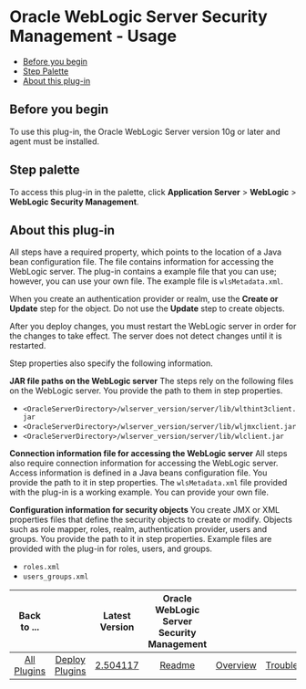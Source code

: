 
# Oracle WebLogic Server Security Management - Usage


* [Before you begin](#before_you_begin)
* [Step Palette](#palette)
* [About this plug-in](#about)


## **Before you begin**

To use this plug-in, the Oracle WebLogic Server version 10g or later and agent must be installed.


## **Step palette**

To access this plug-in in the palette, click **Application Server** > **WebLogic** > **WebLogic Security Management**.


## **About this plug-in**

All steps have a required property, which points to the location of a Java bean configuration file. The file contains information for accessing the WebLogic server. The plug-in contains a example file that you can use; however, you can use your own file. The example file is `wlsMetadata.xml`.

When you create an authentication provider or realm, use the **Create or Update** step for the object. Do not use the **Update** step to create objects.

After you deploy changes, you must restart the WebLogic server in order for the changes to take effect. The server does not detect changes until it is restarted.

Step properties also specify the following information.

**JAR file paths on the WebLogic server** The steps rely on the following files on the WebLogic server. You provide the path to them in step properties.

* `<OracleServerDirectory>/wlserver_version/server/lib/wlthint3client.jar`
* `<OracleServerDirectory>/wlserver_version/server/lib/wljmxclient.jar`
* `<OracleServerDirectory>/wlserver_version/server/lib/wlclient.jar`

**Connection information file for accessing the WebLogic server** All steps also require connection information for accessing the WebLogic server. Access information is defined in a Java beans configuration file. You provide the path to it in step properties. The `wlsMetadata.xml` file provided with the plug-in is a working example. You can provide your own file.

**Configuration information for security objects** You create JMX or XML properties files that define the security objects to create or modify. Objects such as role mapper, roles, realm, authentication provider, users and groups. You provide the path to it in step properties. Example files are provided with the plug-in for roles, users, and groups.

* `roles.xml`
* `users_groups.xml`

|Back to ...||Latest Version|Oracle WebLogic Server Security Management |||||
| :---: | :---: | :---: | :---: | :---: | :---: | :---: | :---: |
|[All Plugins](../../index.md)|[Deploy Plugins](../README.md)|[2.504117](https://raw.githubusercontent.com/UrbanCode/IBM-UCD-PLUGINS/main/files/WebLogicSecurityMgmt/WLS-Security-Management-2.504117.zip)|[Readme](README.md)|[Overview](overview.md)|[Troubleshooting](troubleshooting.md)|[Steps](steps.md)|[Downloads](downloads.md)|
